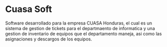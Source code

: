 # Cuasa Soft
 Software desarrollado para la empresa CUASA Honduras, el cual es un sistema de gestion de tickets para el departmaento de informatica y una gestion de inventario de equipos que el departamento maneja, asi como las asignaciones y descargos de los equipos.
